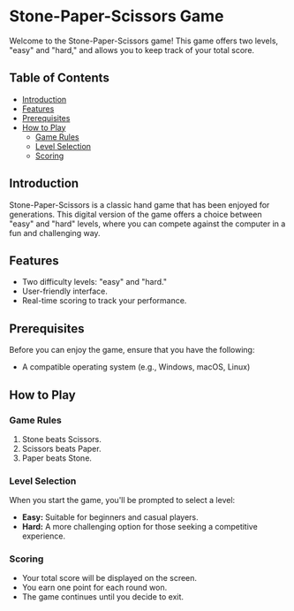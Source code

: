 # Stone-Paper-Scissors Game

Welcome to the Stone-Paper-Scissors game! This game offers two levels, "easy" and "hard," and allows you to keep track of your total score.

## Table of Contents
- [Introduction](#introduction)
- [Features](#features)
- [Prerequisites](#prerequisites)
- [How to Play](#how-to-play)
  - [Game Rules](#game-rules)
  - [Level Selection](#level-selection)
  - [Scoring](#scoring)

## Introduction

Stone-Paper-Scissors is a classic hand game that has been enjoyed for generations. This digital version of the game offers a choice between "easy" and "hard" levels, where you can compete against the computer in a fun and challenging way.

## Features

- Two difficulty levels: "easy" and "hard."
- User-friendly interface.
- Real-time scoring to track your performance.

## Prerequisites

Before you can enjoy the game, ensure that you have the following:

- A compatible operating system (e.g., Windows, macOS, Linux)


## How to Play

### Game Rules

1. Stone beats Scissors.
2. Scissors beats Paper.
3. Paper beats Stone.

### Level Selection

When you start the game, you'll be prompted to select a level:

- **Easy:** Suitable for beginners and casual players.
- **Hard:** A more challenging option for those seeking a competitive experience.

### Scoring

- Your total score will be displayed on the screen.
- You earn one point for each round won.
- The game continues until you decide to exit.

